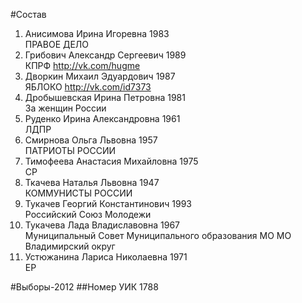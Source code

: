 #Состав
1. Анисимова Ирина Игоревна 1983   
    ПРАВОЕ ДЕЛО
2. Грибович Александр Сергеевич 1989   
    КПРФ http://vk.com/hugme
3. Дворкин Михаил Эдуардович 1987   
    ЯБЛОКО http://vk.com/id7373
4. Дробышевская Ирина Петровна 1981   
    За женщин России
5. Руденко Ирина Александровна 1961   
    ЛДПР
6. Смирнова Ольга Львовна 1957   
    ПАТРИОТЫ РОССИИ
7. Тимофеева Анастасия Михайловна 1975   
    СР
8. Ткачева Наталья Львовна 1947   
    КОММУНИСТЫ РОССИИ
9. Тукачев Георгий Константинович 1993   
    Российский Союз Молодежи
10. Тукачева Лада Владиславовна 1967   
    Муниципальный Совет Муниципального образования МО МО Владимирский округ
11. Устюжанина Лариса Николаевна 1971   
    ЕР

#Выборы-2012
##Номер УИК
1788
